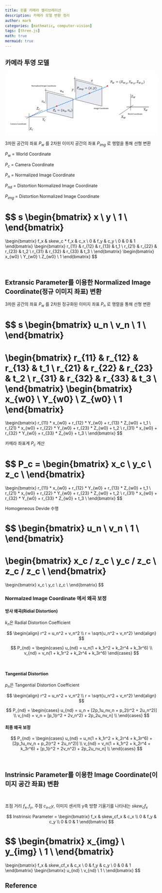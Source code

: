 ```yaml
---
title: 핀홀 카메라 캘리브레이션
description: 카메라 모델 변환 정리
author: mark
categories: [mathmatic, computer-vision]
tags: [three.js]
math: true
mermaid: true
---
```


## 카메라 투영 모델

![eq2](/assets/posts/20240904/image.png)

3차원 공간의 좌표 $P_{w}$ 를 2차원 이미지 공간의 좌표 $P_{img}$ 로 행렬을 통해 선형 변환

$P_w$ = World Coordinate

$P_c$ = Camera Coordinate

$P_n$ = Normalized Image Coordinate

$P_{nd}$ = Distortion Normalized Image Coordinate

$P_{img}$ = Distortion Normalized Image Coordinate

$$
s
\begin{bmatrix}
  x \\ 
  y \\ 
  1 \\
\end{bmatrix}
=
\begin{bmatrix}
  f_x & skew_c * f_x & c_x \\
  0 & f_y & c_y \\
  0 & 0 & 1
\end{bmatrix}
\begin{bmatrix}
r_{11} & r_{12} & r_{13} & t_1 \\
r_{21} & r_{22} & r_{23} & t_2 \\
r_{31} & r_{32} & r_{33} & t_3 \\
\end{bmatrix}
\begin{bmatrix}
x_{w0} \\
Y_{w0} \\
Z_{w0} \\
1
\end{bmatrix}
$$

<br>

## Extransic Parameter를 이용한 Normalized Image Coordinate(정규 이미지 좌표) 변환

3차원 공간의 좌표 $P_{w}$ 를 2차원 정규화된 이미지 좌표 $P_{n}$ 로 행렬을 통해 선형 변환

$$
s
\begin{bmatrix}
  u_n \\ 
  v_n \\ 
  1 \\
\end{bmatrix}
=
\begin{bmatrix}
r_{11} & r_{12} & r_{13} & t_1 \\
r_{21} & r_{22} & r_{23} & t_2 \\
r_{31} & r_{32} & r_{33} & t_3 \\
\end{bmatrix}
\begin{bmatrix}
x_{w0} \\
Y_{w0} \\
Z_{w0} \\
1
\end{bmatrix}
=
\begin{bmatrix}
r_{11} * x_{w0} + r_{12} * Y_{w0} + r_{13} * Z_{w0} + t_1 \\
r_{21} * x_{w0} + r_{22} * Y_{w0} + r_{23} * Z_{w0} + t_2 \\
r_{31} * x_{w0} + r_{32} * Y_{w0} + r_{33} * Z_{w0} + t_3 \\
\end{bmatrix}
$$

카메라 좌표계 $P_c$ 계산

$$
P_c = 
\begin{bmatrix}
  x_c \\ 
  y_c \\ 
  z_c \\
\end{bmatrix}
=
\begin{bmatrix}
r_{11} * x_{w0} + r_{12} * Y_{w0} + r_{13} * Z_{w0} + t_1 \\
r_{21} * x_{w0} + r_{22} * Y_{w0} + r_{23} * Z_{w0} + t_2 \\
r_{31} * x_{w0} + r_{32} * Y_{w0} + r_{33} * Z_{w0} + t_3 \\
\end{bmatrix}
$$

Homogeneous Devide 수행

$$
\begin{bmatrix}
  u_n \\ 
  v_n \\ 
  1 \\
\end{bmatrix}
=
\begin{bmatrix}
  x_c / z_c \\ 
  y_c / z_c \\ 
  z_c / z_c \\
\end{bmatrix} 
=
\begin{bmatrix}
  x_c \\ 
  y_c \\ 
  z_c \\
\end{bmatrix}
$$

### Normalzed Image Coordinate 에서 왜곡 보정

#### 방사 왜곡(Ridial Distortion)

$k_n$은 Radial Distortion Coefficient

$$
\begin{align}
r^2 = u_n^2 + v_n^2 \\
r = \sqrt{u_n^2 + v_n^2}
\end{align}
$$

$$
P_{nd} =
\begin{cases}
u_{nd} = u_n(1 + k_1r^2 + k_2r^4 + k_3r^6) \\
v_{nd} = v_n(1 + k_1r^2 + k_2r^4 + k_3r^6)
\end{cases}
$$

<br>

#### Tangential Distortion

$p_n$은 Tangential Distortion Coefficient

$$
\begin{align}
r^2 = u_n^2 + v_n^2 \\
r = \sqrt{u_n^2 + v_n^2}
\end{align}
$$

$$
P_{nd} =
\begin{cases}
u_{nd} = u_n + [2p_1u_nv_n + p_2(r^2 + 2u_n^2)] \\
v_{nd} = v_n + [p_1(r^2 + 2v_n^2) + 2p_2u_nv_n] \\
\end{cases}
$$

#### 최종 왜곡 보정

$$
P_{nd} =
\begin{cases}
u_{nd} = u_n(1 + k_1r^2 + k_2r^4 + k_3r^6) + [2p_1u_nv_n + p_2(r^2 + 2u_n^2)] \\
v_{nd} = v_n(1 + k_1r^2 + k_2r^4 + k_3r^6) + [p_1(r^2 + 2v_n^2) + 2p_2u_nv_n] \\
\end{cases}
$$

<br>

## Instrinsic Parameter를 이용한 Image Coordinate(이미지 공간 좌표) 변환



<br>

초점 거리 $f_x, f_y$,  주점 $c_x, _cy$, 이미지 센서의 y축 방향 기울기를 나타내는 $skew_cf_x$

$$
Instrinsic Parameter = 
\begin{bmatrix}
  f_x & skew_cf_x & c_x \\
  0 & f_y & c_y \\
  0 & 0 & 1
\end{bmatrix}
$$

$$
\begin{bmatrix}
  x_{img} \\ 
  y_{img} \\ 
  1 \\
\end{bmatrix}
=
\begin{bmatrix}
  f_x & skew_cf_x & c_x \\
  0 & f_y & c_y \\
  0 & 0 & 1
\end{bmatrix}
\begin{bmatrix}
  u_{nd} \\ 
  v_{nd} \\ 
  1 \\
\end{bmatrix}
$$


## Reference

